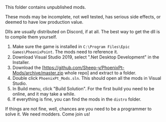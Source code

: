 This folder contains unpublished mods.

These mods may be incomplete, not well tested, has serious side effects, or deemed to have low production value.

Dlls are usually distributed on Discord, if at all.
The best way to get the dll is to compile them yourself.

1. Make sure the game is installed in `C:\Program Files\Epic Games\PhoenixPoint`.  The mods need to reference it.
2. Download Visual Studio 2019, select ".Net Desktop Development" in the Installer.
3. Download the [https://github.com/Sheep-y/PhoenixPt-Mods/archive/master.zip whole repo] and extract to a folder.
4. Double click `PhoenixPt_Mods.sln`.  This should open all the mods in Visual Studio.
5. In Build menu, click "Build Solution".  For the first build you need to be online, and it may take a while.
6. If everything is fine, you can find the mods in the `distro` folder.

If things are not fine, well, chances are you need to be a programmer to solve it.
We need modders. Come join us!